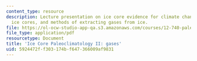 ```yaml
---
content_type: resource
description: Lecture presentation on ice core evidence for climate change, gases in
  ice cores, and methods of extracting gases from ice.
file: https://ol-ocw-studio-app-qa.s3.amazonaws.com/courses/12-740-paleoceanography-spring-2008/5924472ff303174bf647366009af9831_lec08a_slide.pdf
file_type: application/pdf
resourcetype: Document
title: 'Ice Core Paleoclimatology II: gases'
uid: 5924472f-f303-174b-f647-366009af9831
---
```

